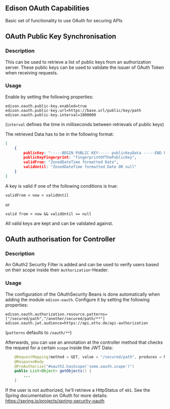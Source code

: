 ## Edison OAuth Capabilities

Basic set of functionality to use OAuth for securing APIs

## OAuth Public Key Synchronisation

### Description

This can be used to retrieve a list of public keys from an authorization server. These public keys
can be used to validate the issuer of OAuth Token when receiving requests.

### Usage

Enable by setting the following properties:

```properties
edison.oauth.public-key.enabled=true
edison.oauth.public-key.url=https://base.url/public/key/path
edison.oauth.public-key.interval=1800000
```

(`interval` defines the time in milliseconds between retrievals of public keys)

The retrieved Data has to be in the following format:

```json
[
    {
        publicKey: "-----BEGIN PUBLIC KEY----- publicKeyData -----END PUBLIC KEY----- ",
        publicKeyFingerprint: "fingerprintOfThePublicKey",
        validFrom: "ZonedDateTime formatted Date",
        validUntil: "ZonedDateTime formatted Date OR null"
    }
]
```

A key is valid if one of the following conditions is true:

`validFrom < now < validUntil` 

or 

`valid from < now && validUntil == null`

All valid keys are kept and can be validated against. 

## OAuth authorisation for Controller

### Description

An OAuth2 Security Filter is added and can be used to verify users based on their scope inside
their `Authorization`-Header.

### Usage

The configuration of the OAuthSecurity Beans is done automatically when adding the module `edison-oauth`.
Configure it by setting the following properties:

```properties
edison.oauth.authorization.resource.patterns=["/secured/path","/another/secured/path/**"]
edison.oauth.jwt.audience=https://api.otto.de/api-authorization
```

(`patterns` defaults to `/oauth/**`)

Afterwards, you can use an annotation at the controller method that checks the request
for a certain `scope` inside the JWT Data:

```java
    @RequestMapping(method = GET, value = "/secured/path", produces = MediaType.APPLICATION_JSON)
    @ResponseBody
    @PreAuthorize("#oauth2.hasScope('some.oauth.scope')")
    public List<Object> getObjects() {
        ...
    }
```

If the user is not authorized, he'll retrieve a HttpStatus of `401`. See the Spring documentation on
OAuth for more details: https://spring.io/projects/spring-security-oauth 
